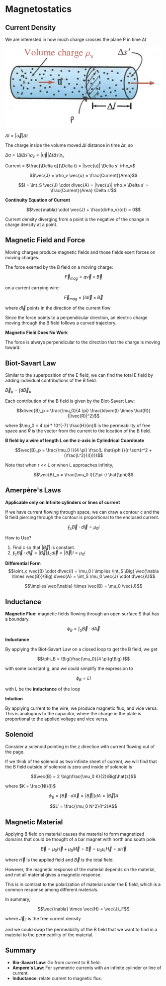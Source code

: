 # Magnetostatics

## Current Density

We are interested in how much charge crosses the plane P in time $\Delta t$

![Figure10](./image/Figure10.png)

$\Delta l = |\vec{u}| \Delta t$

The charge inside the volume moved $\Delta l$ distance in time $\Delta t$, so

$\Delta q = (\Delta l \Delta s')\rho_v = |\vec{u}| \Delta t \Delta s' \rho_v$

Current = $\frac{\Delta q}{\Delta t} = |\vec{u}| \Delta s' \rho_v$

$$\vec{J} = \rho_v \vec{u} = \frac{Current}{Area}$$

$$I = \int_S \vec{J} \cdot d\vec{A} = |\vec{u}| \rho_v \Delta s' = \frac{Current}{Area} \Delta s'$$



**Continuity Equation of Current**

$$\vec{\nabla} \cdot \vec{J} + \frac{d\rho_v}{dt} = 0$$

Current density diverging from a point is the negative of the change in charge density at a point.

## Magnetic Field and Force
Moving charges produce magnetic fields and those fields exert forces on moving charges.

The force exerted by the B field on a moving charge:

$$\vec{F}_{mag} = q \vec{v} \times \vec{B}$$

on a current carrying wire:

$$\vec{F}_{mag} = \int Id\vec{l} \times \vec{B}$$

where $d\vec{l}$ points in the direction of the current flow

Since the force points to a perpendicular direction, an electric charge moving through the B field follows a curved trajectory.

**Magnetic Field Does No Work**

The force is always perpendicular to the direction that the charge is moving toward.

## Biot-Savart Law

Similar to the superposition of the E field, we can find the total E field by adding individual contributions of the B field.

$\vec{B}_p = \int d\vec{B}_p$

Each contribution of the B field is given by the Biot-Savart Law:

$$d\vec{B}_p = \frac{\mu_0}{4 \pi} \frac{Id\vec{l} \times \hat{R}}{|\vec{R}|^2}$$

where $\mu_0 = 4 \pi * 10^{-7} \frac{H}{m}$ is the permeability of free space and $\hat{R}$ is the vector from the current to the location of the B field.

**B field by a wire of length L on the z-axis in Cylindrical Coordinate**

$$\vec{B}_p = \frac{\mu_0 I}{4 \pi} \frac{L \hat{\phi}}{r \sqrt{r^2 + (\frac{L^2}{4})}}$$

Note that when r << L or when L approaches infinity, 

$$\vec{B}_p = \frac{\mu_0 I}{2\pi r} \hat{\phi}$$

## Amerpère's Laws
**Applicable only on Infinite cylinders or lines of current**

If we have current flowing through space, we can draw a contour c and the B field piercing through the contour is proportional to the enclosed current.

$$\oint_c \vec{B} \cdot d\vec{l} = \mu_0 i$$

How to Use?
1. Find c so that $|\vec{B}|$ is constant.
2. $\oint_c \vec{B} \cdot d\vec{l} = |\vec{B}| \oint_c d\vec{l} = |\vec{B}|l = \mu_0 i$

**Differential Form**
$$\oint_c \vec{B} \cdot d\vec{l} = \mu_0 i \implies \int_S \Big( \vec{\nabla \times \vec{B}}\Big) d\vec{A} = \int_S \mu_0 \vec{J} \cdot d\vec{A}$$

$$\implies \vec{\nabla} \times \vec{B} = \mu_0 \vec{J}$$

## Inductance

**Magnetic Flux:** magnetic fields flowing through an open surface S that has a boundary.

$$\phi_B = \int_S \vec{B} \cdot d\vec{A}$$

**Inductance**

By applying the Biot-Savart Law on a closed loop to get the B field, we get

$$\phi_B = \Big(\frac{\mu_0}{4 \pi}g\Big) I$$

with some constant g, and we could simplify the expression to

$$\phi_B = LI$$

with L be the **inductance** of the loop

**Intuition**

By applying current to the wire, we produce magnetic flux, and vice versa. This is analogous to the capacitor, where the charge in the plate is proportional to the applied voltage and vice versa.

## Solenoid

Consider a solenoid pointing in the z direction with current flowing out of the page.

If we think of the solenoid as two infinite sheet of current, we will find that the B field outside of solenoid is zero and inside of solenoid is 

$$\vec{B} = 2 \big(\frac{\mu_0 K}{2}\Big)\hat{z}$$

where $K = \frac{NI}{l}$

$$\phi_B = \int \vec{B} \cdot d\vec{A} = |\vec{B}| \int dA = |\vec{B}|A$$

$$L' = \frac{\mu_0 N^2}{l^2}A$$

## Magnetic Material

Applying B field on material causes the material to form magnetized domains that could be thought of a bar magnet with north and south pole.

$$\vec{B} = \mu_0 \vec{H} + \mu_0 \vec{M} = \vec{B} = \mu_0 \mu_r \vec{H} = \mu \vec{H}$$

where $\vec{H}$ is the applied field and $\vec{B}$ is the total field.

However, the magnetic response of the material depends on the material, and not all material gives a magnetic response.

This is in contrast to the polarization of material under the E field, which is a common response among different materials.


In summary,

$$\vec{\nabla} \times \vec{H} = \vec{J}_F$$

where $\vec{J}_F$ is the free current density

and we could swap the permeability of the B field that we want to find in a material to the permeability of the material.





## Summary

* **Bio-Savart Law**: Go from current to B field.
* **Ampere's Law**: For symmetric currents with an infinite cylinder or line of current.
* **Inductance**: relate current to magnetic flux.

